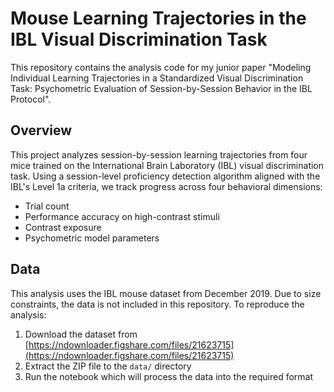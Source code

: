 # Mouse Learning Trajectories in the IBL Visual Discrimination Task

This repository contains the analysis code for my junior paper "Modeling Individual Learning Trajectories in a Standardized Visual Discrimination Task: Psychometric Evaluation of Session-by-Session Behavior in the IBL Protocol".

## Overview

This project analyzes session-by-session learning trajectories from four mice trained on the International Brain Laboratory (IBL) visual discrimination task. Using a session-level proficiency detection algorithm aligned with the IBL's Level 1a criteria, we track progress across four behavioral dimensions:
- Trial count
- Performance accuracy on high-contrast stimuli
- Contrast exposure
- Psychometric model parameters

## Data

This analysis uses the IBL mouse dataset from December 2019. Due to size constraints, the data is not included in this repository. To reproduce the analysis:

1. Download the dataset from [https://ndownloader.figshare.com/files/21623715](https://ndownloader.figshare.com/files/21623715)
2. Extract the ZIP file to the `data/` directory
3. Run the notebook which will process the data into the required format
